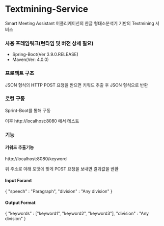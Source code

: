 # Textmining-Service

Smart Meeting Assistant 어플리케이션의 한글 형태소분석기 기반의 Textmining 서비스


### 사용 프레임워크(런타임 및 버전 상세 필요)
* Spring-Boot(Ver 3.9.0.RELEASE)
* Maven(Ver: 4.0.0)

### 프로젝트 구조
JSON 형식의 HTTP POST 요청을 받으면 키워드 추출 후 JSON 형식으로 반환

### 로컬 구동
Sprint-Boot를 통해 구동

이후 http://localhost:8080 에서 테스트

### 기능

#### 키워드 추출기능

http://localhost:8080/keyword

위 주소로 아래 포맷에 맞게 POST 요청을 보내면 결과값을 반환

#### Input Foramt

{
"speech" : "Paragraph",
"division" : "Any division"
}

#### Output Format
{
"keywords" : ["keyword1", "keyword2", "keyword3"],
"division" : "Any division"
}